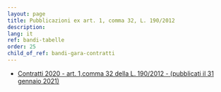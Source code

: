 ```yaml
---
layout: page
title: Pubblicazioni ex art. 1, comma 32, L. 190/2012
description: 
lang: it
ref: bandi-tabelle
order: 25
child_of_ref: bandi-gara-contratti
---
```


* [Contratti 2020 - art. 1,comma 32 della L. 190/2012 - (pubblicati il 31 gennaio 2021)](./2020/)
